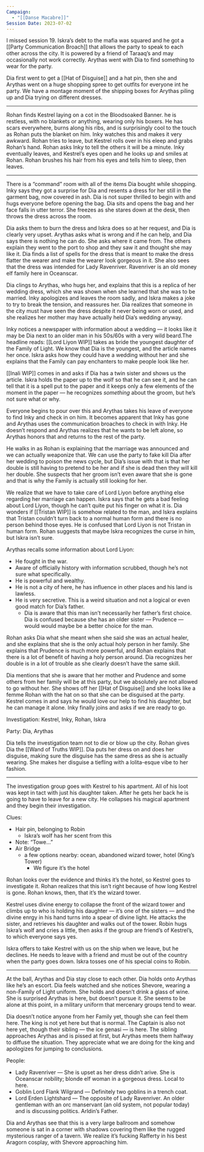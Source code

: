 ```yaml
---
Campaign:
  - "[[Danse Macabre]]"
Session Date: 2023-07-02
---
```

I missed session 19. Iskra’s debt to the mafia was squared and he got a [[Party Communication Broach]] that allows the party to speak to each other across the city. It is powered by a friend of Taraaq’s and may occasionally not work correctly. Arythas went with Dia to find something to wear for the party.

Dia first went to get a [[Hat of Disguise]] and a hat pin, then she and Arythas went on a huge shopping spree to get outfits for everyone int he party. We have a montage moment of the shipping boxes for Arythas piling up and Dia trying on different dresses.

---

Rohan finds Kestrel laying on a cot in the Bloodsoaked Banner. he is restless, with no blankets or anything, wearing only his boxers. He has scars everywhere, burns along his ribs, and is surprisingly cool to the touch as Rohan puts the blanket on him. Inky watches this and makes it very awkward. Rohan tries to leave, but Kestrel rolls over in his eleep and grabs Rohan’s hand. Rohan asks Inky to tell the others it will be a minute. Inky eventually leaves, and Kestrel’s eyes open and he looks up and smiles at Rohan. Rohan brushes his hair from his eyes and tells him to sleep, then leaves.

---

There is a “command” room with all of the items Dia bought while shopping. Inky says they got a surprise for Dia and resents a dress for her still in the garment bag, now covered in ash. Dia is not super thrilled to begin with and hugs everyone before opening the bag. Dia sits and opens the bag and her face falls in utter terror. She freezes as she stares down at the desk, then throws the dress across the room.

Dia asks them to burn the dress and Iskra does so at her request, and Dia is clearly very upset. Arythas asks what is wrong and if he can help, and Dia says there is nothing he can do. She asks where it came from. The others explain they went to the port to shop and they saw it and thought she may like it. Dia finds a list of spells for the dress that is meant to make the dress flatter the wearer and make the wearer look gorgeous in it. She also sees that the dress was intended for Lady Ravenriver. Ravenriver is an old money elf family here in Oceanscar.

Dia clings to Arythas, who hugs her, and explains that this is a replica of her wedding dress, which she was shown when she learned that she was to be married. Inky apologizes and leaves the room sadly, and Iskra makes a joke to try to break the tension, and reassures her. Dia realizes that someone in the city must have seen the dress despite it never being worn or used, and she realizes her mother may have actually held Dia’s wedding anyway.

Inky notices a newspaper with information about a wedding — it looks like it may be Dia next to an older man in his 50s/60s with a very wild beard.The headline reads: [[Lord Liyon WIP]] takes as bride the youngest daughter of the Family of Light. We know that Dia is the youngest, and the article names her once. Iskra asks how they could have a wedding without her and she explains that the Family can pay enchanters to make people look like her.

[[Inali WIP]] comes in and asks if Dia has a twin sister and shows us the article. Iskra holds the paper up to the wolf so that he can see it, and he can tell that it is a spell put to the paper and it keeps only a few elements of the moment in the paper — he recognizes _something_ about the groom, but he’s not sure what or why.

Everyone begins to pour over this and Arythas takes his leave of everyone to find Inky and check in on him. It becomes apparent that Inky has gone and Arythas uses the communication broaches to check in with Inky. He doesn’t respond and Arythas realizes that he wants to be left alone, so Arythas honors that and returns to the rest of the party.

He walks in as Rohan is explaining that the marriage was announced and we can actually weaponize that. We can use the party to fake kill Dia after her wedding to poison the news cycle, but Dia’s issue with that is that her double is still having to pretend to be her and if she is dead then they will kill her double. She suspects that her groom isn’t even aware that she is gone and that is why the Family is actually still looking for her.

We realize that we have to take care of Lord Liyon before anything else regarding her marriage can happen. Iskra says that he gets a bad feeling about Lord Liyon, though he can’t quite put his finger on what it is. Dia wonders if [[Tristan WIP]] is somehow related to the man, and Iskra explains that Tristan couldn’t turn back to a normal human form and there is no person behind those eyes. He is confused that Lord Liyon is not Tristan in human form. Rohan suggests that maybe Iskra recognizes the curse in him, but Iskra isn’t sure.

Arythas recalls some information about Lord Liyon:

- He fought in the war.
- Aware of officially history with information scrubbed, though he’s not sure what specifically.
- He is powerful and wealthy.
- He is not a city of here, he has influence in other places and his land is lawless.
- He is very secretive. This is a weird situation and not a logical or even good match for Dia’s father.
    - Dia is aware that this man isn’t necessarily her father’s first choice. Dia is confused because she has an older sister — Prudence — would would maybe be a better choice for the man.

Rohan asks Dia what she meant when she said she was an actual healer, and she explains that she is the only actual holy person in her family. She explains that Prudence is much more powerful, and Rohan explains that there is a lot of benefit of having a holy person around. Dia recognizes her double is in a lot of trouble as she clearly doesn’t have the same skill.

Dia mentions that she is aware that her mother and Prudence and some others from her family will be at this party, but we absolutely are not allowed to go without her. She shows off her [[Hat of Disguise]] and she looks like a femme Rohan with the hat on so that she can be disguised at the party. Kestrel comes in and says he would love our help to find his daughter, but he can manage it alone. Inky finally joins and asks if we are ready to go.

Investigation: Kestrel, Inky, Rohan, Iskra

Party: Dia, Arythas

Dia tells the investigation team not to die or blow up the city. Rohan gives Dia the [[Wand of Truths WIP]]. Dia puts her dress on and does her disguise, making sure the disguise has the same dress as she is actually wearing. She makes her disguise a tiefling with a lolita-esque vibe to her fashion.

---

The investigation group goes with Kestrel to his apartment. All of his loot was kept in tact with just his daughter taken. After he gets her back he is going to have to leave for a new city. He collapses his magical apartment and they begin their investigation.

Clues:

- Hair pin, belonging to Robin
    - Iskra’s wolf has her scent from this
- Note: “Towe…”
- Air Bridge
    - a few options nearby: ocean, abandoned wizard tower, hotel (King’s Tower)
        - We figure it’s the hotel

Rohan looks over the evidence and thinks it’s the hotel, so Kestrel goes to investigate it. Rohan realizes that this isn’t right because of how long Kestrel is gone. Rohan knows, then, that it’s the wizard tower.

Kestrel uses divine energy to collapse the front of the wizard tower and climbs up to who is holding his daughter — it’s one of the sisters — and the divine enrgy in his hand turns into a spear of divine light. He attacks the sister, and retrieves his daughter and walks out of the tower. Robin hugs Iskra’s wolf and cries a little, then asks if the group are friend’s of Kestrel’s, to which everyone says yes.

Iskra offers to take Kestrel with us on the ship when we leave, but he declines. He needs to leave with a friend and must be out of the country when the party goes down. Iskra tosses one of his special coins to Robin.

---

At the ball, Arythas and Dia stay close to each other. Dia holds onto Arythas like he’s an escort. Dia feels watched and she notices Shevore, wearing a non-Family of Light uniform. She holds and doesn’t drink a glass of wine. She is surprised Arythas is here, but doesn’t pursue it. She seems to be alone at this point, in a military uniform that mercenary groups tend to wear.

Dia doesn’t notice anyone from her Family yet, though she can feel them here. The king is not yet here but that is normal. The Captain is also not here yet, though their sibling — the ice genasi — is here. The sibling approaches Arythas and is pissed at first, but Arythas meets them halfway to diffuse the situation. They appreciate what we are doing for the king and apologizes for jumping to conclusions.

People:

- Lady Ravenriver — She is upset as her dress didn’t arive. She is Oceanscar nobility; blonde elf woman in a gorgeous dress. Local to here.
- Goblin Lord Flank Wilgrand — Definitely two goblins in a trench coat.
- Lord Erden Lightshard — The opposite of Lady Ravenriver. An older gentleman with an orc manservant (an old system, not popular today) and is discussing politics. Arldin’s Father.

Dia and Arythas see that this is a very large ballroom and somehow someone is sat in a corner with shadows covering them like the rugged mysterious ranger of a tavern. We realize it’s fucking Rafferty in his best Aragorn cosplay, with Shevore approaching him.